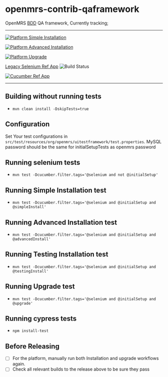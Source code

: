 # openmrs-contrib-qaframework

OpenMRS [BDD](https://en.wikipedia.org/wiki/Behavior-driven_development) QA framework, Currently tracking;
___
[![Platform Simple Installation](https://github.com/openmrs/openmrs-contrib-qaframework/actions/workflows/platform-install-simple.yml/badge.svg?branch=master)](https://github.com/openmrs/openmrs-contrib-qaframework/actions/workflows/platform-install-simple.yml)

[![Platform Advanced Installation](https://github.com/openmrs/openmrs-contrib-qaframework/actions/workflows/platform-install-advanced.yml/badge.svg?branch=master)](https://github.com/openmrs/openmrs-contrib-qaframework/actions/workflows/platform-install-advanced.yml)

[![Platform Upgrade](https://github.com/openmrs/openmrs-contrib-qaframework/actions/workflows/platform-upgrade.yml/badge.svg?branch=master)](https://github.com/openmrs/openmrs-contrib-qaframework/actions/workflows/platform-upgrade.yml)

[Legacy Selenium Ref App](https://ci.openmrs.org/browse/REFAPP-UI) ![Build Status](https://ci.openmrs.org/plugins/servlet/wittified/build-status/REFAPP-UI)

[![Cucumber Ref App](https://github.com/openmrs/openmrs-contrib-qaframework/actions/workflows/qa.yml/badge.svg?branch=master)](https://github.com/openmrs/openmrs-contrib-qaframework/actions/workflows/qa.yml)
___

## Building without running tests
- `mvn clean install -DskipTests=true`

## Configuration
Set Your test configurations in `src/test/resources/org/openmrs/uitestframework/test.properties`.
MySQL password should be the same for initialSetupTests as openmrs password

## Running selenium tests
- `mvn test -Dcucumber.filter.tags='@selenium and not @initialSetup'`

## Running Simple Installation test
- `mvn test -Dcucumber.filter.tags='@selenium and @initialSetup and @simpleInstall'`

## Running Advanced Installation test
- `mvn test -Dcucumber.filter.tags='@selenium and @initialSetup and @advancedInstall'`

## Running Testing Installation test
- `mvn test -Dcucumber.filter.tags='@selenium and @initialSetup and @testingInstall'`

## Running Upgrade test
- `mvn test -Dcucumber.filter.tags='@selenium and @initialSetup and @upgrade'`

## Running cypress tests
- `npm install-test`

## Before Releasing
- [ ] For the platform, manually run both Installation and upgrade workflows again.
- [ ] Check all relevant builds to the release above to be sure they pass